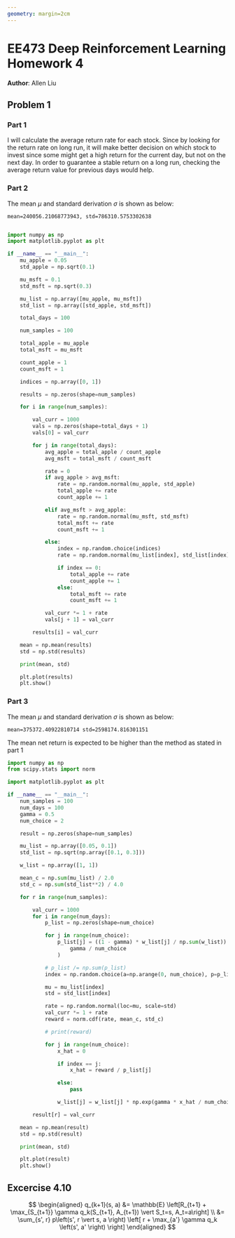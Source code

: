 ```yaml
---
geometry: margin=2cm
---
```


# EE473 Deep Reinforcement Learning Homework 4
**Author**: Allen Liu

## Problem 1

### Part 1
I will calculate the average return rate for each stock. Since by looking for the return rate on long run, it will make better decision on which stock to invest since some might get a high return for the current day, but not on the next day. In order to guarantee a stable return on a long run, checking the average return value for previous days would help.

### Part 2
The mean $\mu$ and standard derivation $\sigma$ is shown as below:
```
mean=240056.21068773943, std=786310.5753302638
```

```python

import numpy as np
import matplotlib.pyplot as plt

if __name__ == "__main__":
    mu_apple = 0.05
    std_apple = np.sqrt(0.1)

    mu_msft = 0.1
    std_msft = np.sqrt(0.3)

    mu_list = np.array([mu_apple, mu_msft])
    std_list = np.array([std_apple, std_msft])

    total_days = 100

    num_samples = 100

    total_apple = mu_apple
    total_msft = mu_msft

    count_apple = 1
    count_msft = 1

    indices = np.array([0, 1])

    results = np.zeros(shape=num_samples)

    for i in range(num_samples):

        val_curr = 1000
        vals = np.zeros(shape=total_days + 1)
        vals[0] = val_curr

        for j in range(total_days):
            avg_apple = total_apple / count_apple
            avg_msft = total_msft / count_msft

            rate = 0
            if avg_apple > avg_msft:
                rate = np.random.normal(mu_apple, std_apple)
                total_apple += rate
                count_apple += 1

            elif avg_msft > avg_apple:
                rate = np.random.normal(mu_msft, std_msft)
                total_msft += rate
                count_msft += 1

            else:
                index = np.random.choice(indices)
                rate = np.random.normal(mu_list[index], std_list[index])

                if index == 0:
                    total_apple += rate
                    count_apple += 1
                else:
                    total_msft += rate
                    count_msft += 1

            val_curr *= 1 + rate
            vals[j + 1] = val_curr

        results[i] = val_curr

    mean = np.mean(results)
    std = np.std(results)

    print(mean, std)

    plt.plot(results)
    plt.show()

```

### Part 3
The mean $\mu$ and standard derivation $\sigma$ is shown as below:
```
mean=375372.40922810714 std=2598174.816301151
```
The mean net return is expected to be higher than the method as stated in part 1

```python
import numpy as np
from scipy.stats import norm

import matplotlib.pyplot as plt

if __name__ == "__main__":
    num_samples = 100
    num_days = 100
    gamma = 0.5
    num_choice = 2

    result = np.zeros(shape=num_samples)

    mu_list = np.array([0.05, 0.1])
    std_list = np.sqrt(np.array([0.1, 0.3]))

    w_list = np.array([1, 1])

    mean_c = np.sum(mu_list) / 2.0
    std_c = np.sum(std_list**2) / 4.0

    for r in range(num_samples):

        val_curr = 1000
        for i in range(num_days):
            p_list = np.zeros(shape=num_choice)

            for j in range(num_choice):
                p_list[j] = ((1 - gamma) * w_list[j] / np.sum(w_list)) + (
                    gamma / num_choice
                )

            # p_list /= np.sum(p_list)
            index = np.random.choice(a=np.arange(0, num_choice), p=p_list)

            mu = mu_list[index]
            std = std_list[index]

            rate = np.random.normal(loc=mu, scale=std)
            val_curr *= 1 + rate
            reward = norm.cdf(rate, mean_c, std_c)

            # print(reward)

            for j in range(num_choice):
                x_hat = 0

                if index == j:
                    x_hat = reward / p_list[j]

                else:
                    pass

                w_list[j] = w_list[j] * np.exp(gamma * x_hat / num_choice)

        result[r] = val_curr

    mean = np.mean(result)
    std = np.std(result)

    print(mean, std)

    plt.plot(result)
    plt.show()

```

## Excercise 4.10
$$
\begin{aligned}
    q_{k+1}(s, a) &= \mathbb{E} \left[R_{t+1} + \max_{S_{t+1}} \gamma q_k(S_{t+1}, A_{t+1}) \vert S_t=s, A_t=a\right] \\
    &= \sum_{s', r} p\left(s', r \vert s, a \right) \left[ r + \max_{a'} \gamma q_k \left(s', a' \right) \right] 
\end{aligned}
$$